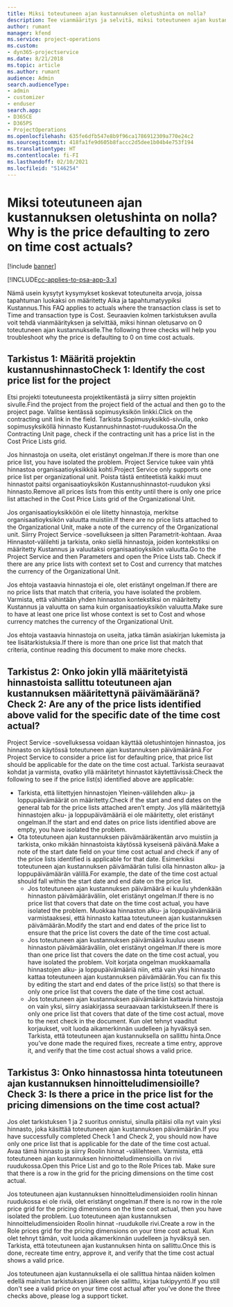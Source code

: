 ```yaml
---
title: Miksi toteutuneen ajan kustannuksen oletushinta on nolla?
description: Tee vianmääritys ja selvitä, miksi toteutuneen ajan kustannuksen hinnan oletusarvo on 0.
author: rumant
manager: kfend
ms.service: project-operations
ms.custom:
- dyn365-projectservice
ms.date: 8/21/2018
ms.topic: article
ms.author: rumant
audience: Admin
search.audienceType:
- admin
- customizer
- enduser
search.app:
- D365CE
- D365PS
- ProjectOperations
ms.openlocfilehash: 635fe6dfb547e8b9f96ca1786912309a770e24c2
ms.sourcegitcommit: 418fa1fe9d605b8faccc2d5dee1b04b4e753f194
ms.translationtype: HT
ms.contentlocale: fi-FI
ms.lasthandoff: 02/10/2021
ms.locfileid: "5146254"
---
```

# <a name="why-is-the-price-defaulting-to-zero-on-time-cost-actuals"></a><span data-ttu-id="0c583-103">Miksi toteutuneen ajan kustannuksen oletushinta on nolla?</span><span class="sxs-lookup"><span data-stu-id="0c583-103">Why is the price defaulting to zero on time cost actuals?</span></span>

[!include [banner](../includes/psa-now-project-operations.md)]

[!INCLUDE[cc-applies-to-psa-app-3.x](../includes/cc-applies-to-psa-app-3x.md)]

<span data-ttu-id="0c583-104">Nämä usein kysytyt kysymykset koskevat toteutuneita arvoja, joissa tapahtuman luokaksi on määritetty Aika ja tapahtumatyypiksi Kustannus.</span><span class="sxs-lookup"><span data-stu-id="0c583-104">This FAQ applies to actuals where the transaction class is set to Time and transaction type is Cost.</span></span> <span data-ttu-id="0c583-105">Seuraavien kolmen tarkistuksen avulla voit tehdä vianmäärityksen ja selvittää, miksi hinnan oletusarvo on 0 toteutuneen ajan kustannukselle.</span><span class="sxs-lookup"><span data-stu-id="0c583-105">The following three checks will help you troubleshoot why the price is defaulting to 0 on time cost actuals.</span></span>
 
## <a name="check-1-identify-the-cost-price-list-for-the-project"></a><span data-ttu-id="0c583-106">Tarkistus 1: Määritä projektin kustannushinnasto</span><span class="sxs-lookup"><span data-stu-id="0c583-106">Check 1: Identify the cost price list for the project</span></span>

<span data-ttu-id="0c583-107">Etsi projekti toteutuneesta projektikentästä ja siirry sitten projektin sivulle.</span><span class="sxs-lookup"><span data-stu-id="0c583-107">Find the project from the project field of the actual and then go to the project page.</span></span> <span data-ttu-id="0c583-108">Valitse kentässä sopimusyksikön linkki.</span><span class="sxs-lookup"><span data-stu-id="0c583-108">Click on the contracting unit link in the field.</span></span> <span data-ttu-id="0c583-109">Tarkista Sopimusyksikkö-sivulla, onko sopimusyksiköllä hinnasto Kustannushinnastot-ruudukossa.</span><span class="sxs-lookup"><span data-stu-id="0c583-109">On the Contracting Unit page, check if the contracting unit has a price list in the Cost Price Lists grid.</span></span>

<span data-ttu-id="0c583-110">Jos hinnastoja on useita, olet eristänyt ongelman.</span><span class="sxs-lookup"><span data-stu-id="0c583-110">If there is more than one price list, you have isolated the problem.</span></span> <span data-ttu-id="0c583-111">Project Service tukee vain yhtä hinnastoa organisaatioyksikköä kohti.</span><span class="sxs-lookup"><span data-stu-id="0c583-111">Project Service only supports one price list per organizational unit.</span></span> <span data-ttu-id="0c583-112">Poista tästä entiteetistä kaikki muut hinnastot paitsi organisaatioyksikön Kustannushinnastot-ruudukon yksi hinnasto.</span><span class="sxs-lookup"><span data-stu-id="0c583-112">Remove all prices lists from this entity until there is only one price list attached in the Cost Price Lists grid of the Organizational Unit.</span></span>

<span data-ttu-id="0c583-113">Jos organisaatioyksikköön ei ole liitetty hinnastoja, merkitse organisaatioyksikön valuutta muistiin.</span><span class="sxs-lookup"><span data-stu-id="0c583-113">If there are no price lists attached to the Organizational Unit, make a note of the currency of the Organizational unit.</span></span> <span data-ttu-id="0c583-114">Siirry Project Service -sovellukseen ja sitten Parametrit-kohtaan. Avaa Hinnastot-välilehti ja tarkista, onko siellä hinnastoja, joiden kontekstiksi on määritetty Kustannus ja valuutaksi organisaatioyksikön valuutta.</span><span class="sxs-lookup"><span data-stu-id="0c583-114">Go to the Project Service and then Parameters and open the Price Lists tab. Check if there are any price lists with context set to Cost and currency that matches the currency of the Organizational Unit.</span></span>
 
<span data-ttu-id="0c583-115">Jos ehtoja vastaavia hinnastoja ei ole, olet eristänyt ongelman.</span><span class="sxs-lookup"><span data-stu-id="0c583-115">If there are no price lists that match that criteria, you have isolated the problem.</span></span> <span data-ttu-id="0c583-116">Varmista, että vähintään yhden hinnaston kontekstiksi on määritetty Kustannus ja valuutta on sama kuin organisaatioyksikön valuutta.</span><span class="sxs-lookup"><span data-stu-id="0c583-116">Make sure to have at least one price list whose context is set to Cost and whose currency matches the currency of the Organizational Unit.</span></span>

<span data-ttu-id="0c583-117">Jos ehtoja vastaavia hinnastoja on useita, jatka tämän asiakirjan lukemista ja tee lisätarkistuksia.</span><span class="sxs-lookup"><span data-stu-id="0c583-117">If there is more than one price list that match that criteria, continue reading this document to make more checks.</span></span>

## <a name="check-2-are-any-of-the-price-lists-identified-above-valid-for-the-specific-date-of-the-time-cost-actual"></a><span data-ttu-id="0c583-118">Tarkistus 2: Onko jokin yllä määritetyistä hinnastoista sallittu toteutuneen ajan kustannuksen määritettynä päivämääränä?</span><span class="sxs-lookup"><span data-stu-id="0c583-118">Check 2: Are any of the price lists identified above valid for the specific date of the time cost actual?</span></span>

<span data-ttu-id="0c583-119">Project Service -sovelluksessa voidaan käyttää oletushintojen hinnastoa, jos hinnasto on käytössä toteutuneen ajan kustannuksen päivämääränä.</span><span class="sxs-lookup"><span data-stu-id="0c583-119">For Project Service to consider a price list for defaulting price, that price list should be applicable for the date on the time cost actual.</span></span> <span data-ttu-id="0c583-120">Tarkista seuraavat kohdat ja varmista, ovatko yllä määritetyt hinnastot käytettävissä:</span><span class="sxs-lookup"><span data-stu-id="0c583-120">Check the following to see if the price list(s) identified above are applicable:</span></span>

- <span data-ttu-id="0c583-121">Tarkista, että liitettyjen hinnastojen Yleinen-välilehden alku- ja loppupäivämäärät on määritetty.</span><span class="sxs-lookup"><span data-stu-id="0c583-121">Check if the start and end dates on the general tab for the price lists attached aren’t empty.</span></span> <span data-ttu-id="0c583-122">Jos yllä määritettyjä hinnastojen alku- ja loppupäivämääriä ei ole määritetty, olet eristänyt ongelman.</span><span class="sxs-lookup"><span data-stu-id="0c583-122">If the start and end dates on price lists identified above are empty, you have isolated the problem.</span></span> 
- <span data-ttu-id="0c583-123">Ota toteutuneen ajan kustannuksen päivämääräkentän arvo muistiin ja tarkista, onko mikään hinnastoista käytössä kyseisenä päivänä.</span><span class="sxs-lookup"><span data-stu-id="0c583-123">Make a note of the start date field on your time cost actual and check if any of the price lists identified is applicable for that date.</span></span> <span data-ttu-id="0c583-124">Esimerkiksi toteutuneen ajan kustannuksen päivämäärän tulisi olla hinnaston alku- ja loppupäivämäärän välillä.</span><span class="sxs-lookup"><span data-stu-id="0c583-124">For example, the date of the time cost actual should fall within the start date and end date on the price list.</span></span> 
    - <span data-ttu-id="0c583-125">Jos toteutuneen ajan kustannuksen päivämäärä ei kuulu yhdenkään hinnaston päivämääräväliin, olet eristänyt ongelman.</span><span class="sxs-lookup"><span data-stu-id="0c583-125">If there is no price list that covers that date on the time cost actual, you have isolated the problem.</span></span> <span data-ttu-id="0c583-126">Muokkaa hinnaston alku- ja loppupäivämääriä varmistaaksesi, että hinnasto kattaa toteutuneen ajan kustannuksen päivämäärän.</span><span class="sxs-lookup"><span data-stu-id="0c583-126">Modify the start and end dates of the price list to ensure that the price list covers the date of the time cost actual.</span></span> 
    - <span data-ttu-id="0c583-127">Jos toteutuneen ajan kustannuksen päivämäärä kuuluu usean hinnaston päivämääräväliin, olet eristänyt ongelman.</span><span class="sxs-lookup"><span data-stu-id="0c583-127">If there is more than one price list that covers the date on the time cost actual, you have isolated the problem.</span></span> <span data-ttu-id="0c583-128">Voit korjata ongelman muokkaamalla hinnastojen alku- ja loppupäivämääriä niin, että vain yksi hinnasto kattaa toteutuneen ajan kustannuksen päivämäärän.</span><span class="sxs-lookup"><span data-stu-id="0c583-128">You can fix this by editing the start and end dates of the price list(s) so that there is only one price list that covers the date of the time cost actual.</span></span> 
    - <span data-ttu-id="0c583-129">Jos toteutuneen ajan kustannuksen päivämäärän kattavia hinnastoja on vain yksi, siirry asiakirjassa seuraavaan tarkistukseen.</span><span class="sxs-lookup"><span data-stu-id="0c583-129">If there is only one price list that covers that date of the time cost actual, move to the next check in the document.</span></span>
<span data-ttu-id="0c583-130">Kun olet tehnyt vaaditut korjaukset, voit luoda aikamerkinnän uudelleen ja hyväksyä sen. Tarkista, että toteutuneen ajan kustannuksella on sallittu hinta.</span><span class="sxs-lookup"><span data-stu-id="0c583-130">Once you’ve done made the required fixes, recreate a time entry, approve it, and verify that the time cost actual shows a valid price.</span></span>

## <a name="check-3-is-there-a-price-in-the-price-list-for-the-pricing-dimensions-on-the-time-cost-actual"></a><span data-ttu-id="0c583-131">Tarkistus 3: Onko hinnastossa hinta toteutuneen ajan kustannuksen hinnoitteludimensioille?</span><span class="sxs-lookup"><span data-stu-id="0c583-131">Check 3: Is there a price in the price list for the pricing dimensions on the time cost actual?</span></span>

<span data-ttu-id="0c583-132">Jos olet tarkistuksen 1 ja 2 suoritus onnistui, sinulla pitäisi olla nyt vain yksi hinnasto, joka käsittää toteutuneen ajan kustannuksen päivämäärän.</span><span class="sxs-lookup"><span data-stu-id="0c583-132">If you have successfully completed Check 1 and Check 2, you should now have only one price list that is applicable for the date of the time cost actual.</span></span> <span data-ttu-id="0c583-133">Avaa tämä hinnasto ja siirry Roolin hinnat -välilehteen. Varmista, että toteutuneen ajan kustannuksen hinnoitteludimensioilla on rivi ruudukossa.</span><span class="sxs-lookup"><span data-stu-id="0c583-133">Open this Price List and go to the Role Prices tab. Make sure that there is a row in the grid for the pricing dimensions on the time cost actual.</span></span>

<span data-ttu-id="0c583-134">Jos toteutuneen ajan kustannuksen hinnoitteludimensioiden roolin hinnan ruudukossa ei ole riviä, olet eristänyt ongelman.</span><span class="sxs-lookup"><span data-stu-id="0c583-134">If there is no row in the role price grid for the pricing dimensions on the time cost actual, then you have isolated the problem.</span></span> <span data-ttu-id="0c583-135">Luo toteutuneen ajan kustannuksen hinnoitteludimensioiden Roolin hinnat -ruudukolle rivi.</span><span class="sxs-lookup"><span data-stu-id="0c583-135">Create a row in the Role prices grid for the pricing dimensions on your time cost actual.</span></span> <span data-ttu-id="0c583-136">Kun olet tehnyt tämän, voit luoda aikamerkinnän uudelleen ja hyväksyä sen. Tarkista, että toteutuneen ajan kustannuksen hinta on sallittu.</span><span class="sxs-lookup"><span data-stu-id="0c583-136">Once this is done, recreate time entry, approve it, and verify that the time cost actual shows a valid price.</span></span>
 
<span data-ttu-id="0c583-137">Jos toteutuneen ajan kustannuksella ei ole sallittua hintaa näiden kolmen edellä mainitun tarkistuksen jälkeen ole sallittu, kirjaa tukipyyntö.</span><span class="sxs-lookup"><span data-stu-id="0c583-137">If you still don't see a valid price on your time cost actual after you’ve done the three checks above, please log a support ticket.</span></span>



